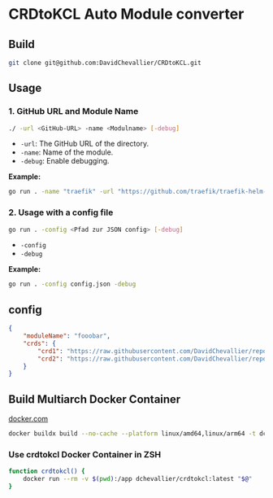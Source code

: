 # CRDtoKCL Auto Module converter

## Build

```bash
git clone git@github.com:DavidChevallier/CRDtoKCL.git
```

## Usage

### 1. GitHub URL and Module Name

```bash
./ -url <GitHub-URL> -name <Modulname> [-debug]
```

- `-url`: The GitHub URL of the directory.
- `-name`: Name of the module.
- `-debug`: Enable debugging.

**Example:**

```bash
go run . -name "traefik" -url "https://github.com/traefik/traefik-helm-chart/tree/master/traefik/crds" -debug
```

### 2. Usage with a config file

```bash
go run . -config <Pfad zur JSON config> [-debug]
```

- `-config`
- `-debug`

**Example:**

```bash
go run . -config config.json -debug
```

## config

```json
{
    "moduleName": "fooobar",
    "crds": {
        "crd1": "https://raw.githubusercontent.com/DavidChevallier/repo/main/crds/crd1.yaml",
        "crd2": "https://raw.githubusercontent.com/DavidChevallier/repo/main/crds/crd2.yaml"
    }
}
```

## Build Multiarch Docker Container

[docker.com](https://hub.docker.com/repository/docker/dchevallier/crdtokcl/)

```bash
docker buildx build --no-cache --platform linux/amd64,linux/arm64 -t dchevallier/crdtokcl:latest -t dchevallier/crdtokcl:v1.0.0 . --push
```

### Use crdtokcl Docker Container in ZSH

```bash
function crdtokcl() {
    docker run --rm -v $(pwd):/app dchevallier/crdtokcl:latest "$@"
}
```
